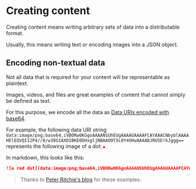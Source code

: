 # Creating content

Creating content means writing arbitrary sets of data into a distributable format.

Usually, this means writing text or encoding images into a JSON object.

## Encoding non-textual data

Not all data that is required for your content will be representable as plaintext.

Images, videos, and files are great examples of content that cannot simply be defined as text.

For this purpose, we encode all the data as [Data URIs encoded with base64](https://en.wikipedia.org/wiki/Data_URI_scheme).

For example, the following data URI string `data:image/png;base64,iVBORw0KGgoAAAANSUhEUgAAAAUAAAAFCAYAAACNbyblAAAAHElEQVQI12P4//8/w38GIAXDIBKE0DHxgljNBAAO9TXL0Y4OHwAAAABJRU5ErkJggg==` represents the following image of a dot:
![a red dot](data:image/png;base64,iVBORw0KGgoAAAANSUhEUgAAAAUAAAAFCAYAAACNbyblAAAAHElEQVQI12P4//8/w38GIAXDIBKE0DHxgljNBAAO9TXL0Y4OHwAAAABJRU5ErkJggg== "The Image")

In markdown, this looks like this:

```md
![a red dot](data:image/png;base64,iVBORw0KGgoAAAANSUhEUgAAAAUAAAAFCAYAAACNbyblAAAAHElEQVQI12P4//8/w38GIAXDIBKE0DHxgljNBAAO9TXL0Y4OHwAAAABJRU5ErkJggg== "The Image")
```
> Thanks to [Peter Ritchie's blog](https://blog.peterritchie.com/posts/data-urls-in-markdown) for these examples.
